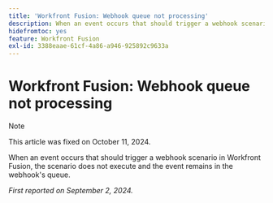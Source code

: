 ```yaml
---
title: 'Workfront Fusion: Webhook queue not processing'
description: When an event occurs that should trigger a webhook scenario in Workfront Fusion, the scenario does not execute and the event remains in the webhook's queue.
hidefromtoc: yes
feature: Workfront Fusion
exl-id: 3388eaae-61cf-4a86-a946-925892c9633a
---
```

# Workfront Fusion: Webhook queue not processing

>[!NOTE]
>
>This article was fixed on October 11, 2024.

When an event occurs that should trigger a webhook scenario in Workfront Fusion, the scenario does not execute and the event remains in the webhook's queue.

_First reported on September 2, 2024._
